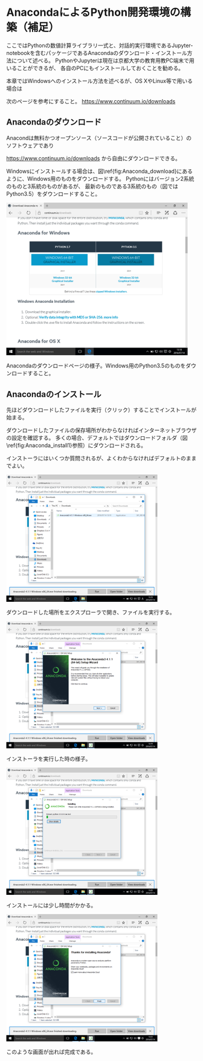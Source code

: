 # AnacondaによるPython開発環境の構築（補足）
ここではPythonの数値計算ライブラリ一式と、対話的実行環境であるJupyter-notebookを含むパッケージであるAnacondaのダウンロード・インストール方法について述べる。
PythonやJupyterは現在は京都大学の教育用教PC端末で用いることができるが、
各自のPCにもインストールしておくことを勧める。

本章ではWindowsへのインストール方法を述べるが、OS XやLinux等で用いる場合は

次のページを参考にすること。 https://www.continuum.io/downloads

## Anacondaのダウンロード
Anacondは無料かつオープンソース（ソースコードが公開されていること）のソフトウェアであり

https://www.continuum.io/downloads
から自由にダウンロードできる。

Windowsにインストールする場合は、図\ref{fig:Anaconda_download}にあるように、Windows用のものをダウンロードする。
Pythonにはバージョン2系統のものと3系統のものがあるが、
最新のものである3系統のもの（図ではPython3.5）をダウンロードすること。

<img src=figs/fig_python_install/Anaconda_download.png width=480pt>

Anacondaのダウンロードページの様子。Windows用のPython3.5のものをダウンロードすること。


## Anacondaのインストール
先ほどダウンロードしたファイルを実行（クリック）することでインストールが始まる。

ダウンロードしたファイルの保存場所がわからなければインターネットブラウザの設定を確認する。
多くの場合、デフォルトではダウンロードフォルダ（図\ref{fig:Anaconda_install1}参照）にダウンロードされる。

インストーラにはいくつか質問されるが、よくわからなければデフォルトのままでよい。

<img src=figs/fig_python_install/Anaconda_install.png width=400px>

ダウンロードした場所をエクスプローラで開き、ファイルを実行する。

<img src=figs/fig_python_install/Anaconda_install2.png width=400px>

インストーラを実行した時の様子。

<img src=figs/fig_python_install/Anaconda_install3.png width=400px>

インストールには少し時間がかかる。

<img src=figs/fig_python_install/Anaconda_install5.png width=400px>

このような画面が出れば完成である。
